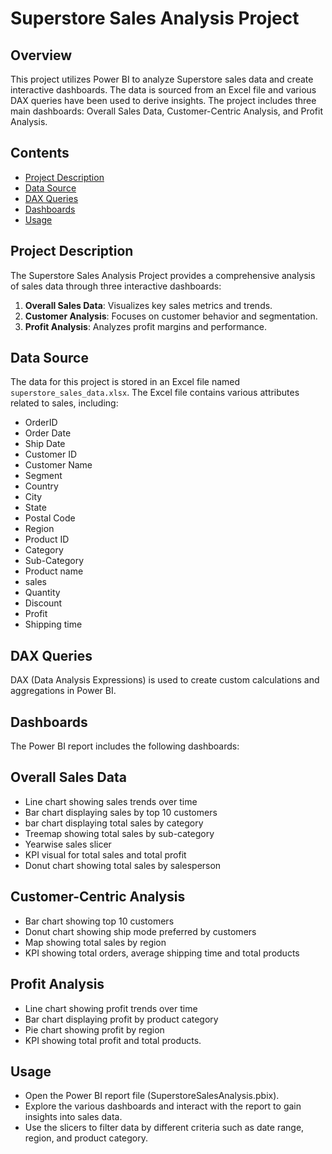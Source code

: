 # Superstore Sales Analysis Project

## Overview
This project utilizes Power BI to analyze Superstore sales data and create interactive dashboards. The data is sourced from an Excel file and various DAX queries have been used to derive insights. The project includes three main dashboards: Overall Sales Data, Customer-Centric Analysis, and Profit Analysis.

## Contents
- [Project Description](#project-description)
- [Data Source](#data-source)
- [DAX Queries](#dax-queries)
- [Dashboards](#dashboards)
- [Usage](#usage)
  
## Project Description
The Superstore Sales Analysis Project provides a comprehensive analysis of sales data through three interactive dashboards:
1. **Overall Sales Data**: Visualizes key sales metrics and trends.
2. **Customer Analysis**: Focuses on customer behavior and segmentation.
3. **Profit Analysis**: Analyzes profit margins and performance.

## Data Source
The data for this project is stored in an Excel file named `superstore_sales_data.xlsx`. The Excel file contains various attributes related to sales, including:
- OrderID
- Order Date
- Ship Date
- Customer ID
- Customer Name
- Segment
- Country
- City
- State
- Postal Code
- Region
- Product ID
- Category
- Sub-Category
- Product name
- sales
- Quantity
- Discount
- Profit
- Shipping time

## DAX Queries
DAX (Data Analysis Expressions) is used to create custom calculations and aggregations in Power BI.

## Dashboards
The Power BI report includes the following dashboards:

## Overall Sales Data
- Line chart showing sales trends over time
- Bar chart displaying sales by top 10 customers
- bar chart displaying total sales by category
- Treemap showing total sales by sub-category
- Yearwise sales slicer
- KPI visual for total sales and total profit
- Donut chart showing total sales by salesperson
  
## Customer-Centric Analysis
- Bar chart showing top 10 customers
- Donut chart showing ship mode preferred by customers
- Map showing total sales by region
- KPI showing total orders, average shipping time and total products
  
## Profit Analysis
- Line chart showing profit trends over time
- Bar chart displaying profit by product category
- Pie chart showing profit by region
- KPI showing total profit and total products.

## Usage
- Open the Power BI report file (SuperstoreSalesAnalysis.pbix).
- Explore the various dashboards and interact with the report to gain insights into sales data.
- Use the slicers to filter data by different criteria such as date range, region, and product category.

